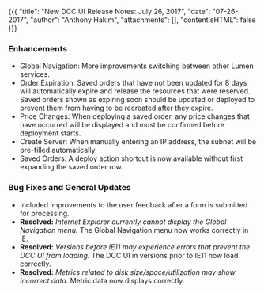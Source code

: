 {{{
"title": "New DCC UI Release Notes: July 26, 2017",
"date": "07-26-2017",
"author": "Anthony Hakim",
"attachments": [],
"contentIsHTML": false
}}}

### Enhancements

* Global Navigation: More improvements switching between other Lumen services.
* Order Expiration: Saved orders that have not been updated for 8 days will automatically expire and release the resources that were reserved. Saved orders shown as expiring soon should be updated or deployed to prevent them from having to be recreated after they expire.
* Price Changes: When deploying a saved order, any price changes that have occurred will be displayed and must be confirmed before deployment starts.
* Create Server: When manually entering an IP address, the subnet will be pre-filled automatically.
* Saved Orders: A deploy action shortcut is now available without first expanding the saved order row.

### Bug Fixes and General Updates

* Included improvements to the user feedback after a form is submitted for processing.
* **Resolved:** *Internet Explorer currently cannot display the Global Navigation menu.* The Global Navigation menu now works correctly in IE. 
* **Resolved:** *Versions before IE11 may experience errors that prevent the DCC UI from loading.* The DCC UI in versions prior to IE11 now load correctly.
* **Resolved:** *Metrics related to disk size/space/utilization may show incorrect data.* Metric data now displays correctly.
